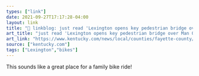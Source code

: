 ```yaml
---
types: ["link"]
date: 2021-09-27T17:17:28-04:00
layout: link
title: "🔗 linkblog: just read 'Lexington opens key pedestrian bridge over Man O’ War | Lexington Herald Leader'"
art_title: "just read 'Lexington opens key pedestrian bridge over Man O’ War | Lexington Herald Leader"
art_link: "https://www.kentucky.com/news/local/counties/fayette-county/article254542117.html"
source: ["kentucky.com"]
tags: ["Lexington","bikes"]
---
```

This sounds like a great place for a family bike ride!

